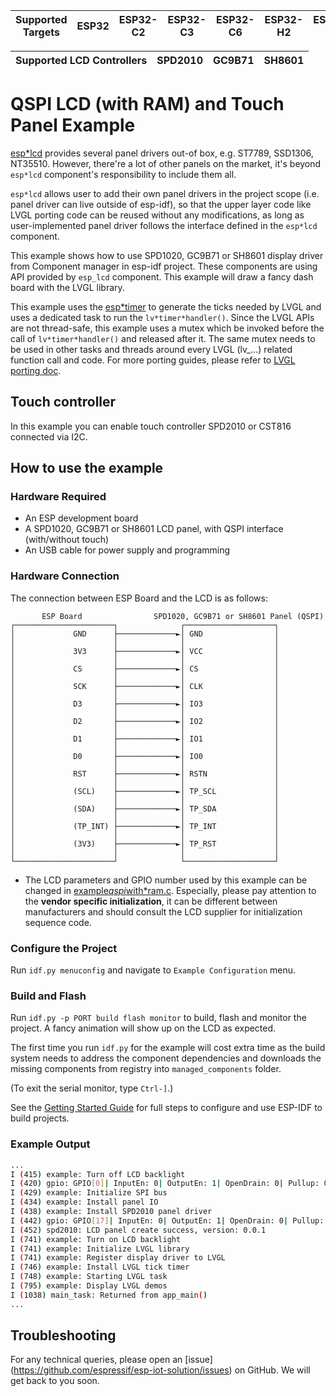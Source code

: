 | Supported Targets | ESP32 | ESP32-C2 | ESP32-C3 | ESP32-C6 | ESP32-H2 | ESP32-S2 | ESP32-S3 | ESP32-C5 |
| ----------------- | ----- | -------- | -------- | -------- | -------- | -------- | -------- | -------- |

| Supported LCD Controllers | SPD2010 | GC9B71 | SH8601 |
| ------------------------- | ------- | ------ | ------ |

# QSPI LCD (with RAM) and Touch Panel Example

[esp*lcd](https://docs.espressif.com/projects/esp-idf/en/latest/esp32/api-reference/peripherals/lcd.html) provides several panel drivers out-of box, e.g. ST7789, SSD1306, NT35510. However, there're a lot of other panels on the market, it's beyond `esp*lcd` component's responsibility to include them all.

`esp*lcd` allows user to add their own panel drivers in the project scope (i.e. panel driver can live outside of esp-idf), so that the upper layer code like LVGL porting code can be reused without any modifications, as long as user-implemented panel driver follows the interface defined in the `esp*lcd` component.

This example shows how to use SPD1020, GC9B71 or SH8601 display driver from Component manager in esp-idf project. These components are using API provided by `esp_lcd` component. This example will draw a fancy dash board with the LVGL library.

This example uses the [esp*timer](https://docs.espressif.com/projects/esp-idf/en/latest/esp32/api-reference/system/esp*timer.html) to generate the ticks needed by LVGL and uses a dedicated task to run the `lv*timer*handler()`. Since the LVGL APIs are not thread-safe, this example uses a mutex which be invoked before the call of `lv*timer*handler()` and released after it. The same mutex needs to be used in other tasks and threads around every LVGL (lv_...) related function call and code. For more porting guides, please refer to [LVGL porting doc](https://docs.lvgl.io/master/porting/index.html).

## Touch controller

In this example you can enable touch controller SPD2010 or CST816 connected via I2C.

## How to use the example

### Hardware Required

* An ESP development board
* A SPD1020, GC9B71 or SH8601 LCD panel, with QSPI interface (with/without touch)
* An USB cable for power supply and programming

### Hardware Connection

The connection between ESP Board and the LCD is as follows:

```
       ESP Board                SPD1020, GC9B71 or SH8601 Panel (QSPI)
┌──────────────────────┐              ┌────────────────────┐
│             GND      ├─────────────►│ GND                │
│                      │              │                    │
│             3V3      ├─────────────►│ VCC                │
│                      │              │                    │
│             CS       ├─────────────►│ CS                 │
│                      │              │                    │
│             SCK      ├─────────────►│ CLK                │
│                      │              │                    │
│             D3       ├─────────────►│ IO3                │
│                      │              │                    │
│             D2       ├─────────────►│ IO2                │
│                      │              │                    │
│             D1       ├─────────────►│ IO1                │
│                      │              │                    │
│             D0       ├─────────────►│ IO0                │
│                      │              │                    │
│             RST      ├─────────────►│ RSTN               │
│                      │              │                    │
│             (SCL)    ├─────────────►│ TP_SCL             │
│                      │              │                    │
│             (SDA)    ├─────────────►│ TP_SDA             │
│                      │              │                    │
│             (TP_INT) ├─────────────►│ TP_INT             │
│                      │              │                    │
│             (3V3)    ├─────────────►│ TP_RST             │
│                      │              │                    │
└──────────────────────┘              └────────────────────┘
```

* The LCD parameters and GPIO number used by this example can be changed in [example*qspi*with*ram.c](main/example*qspi*with*ram.c). Especially, please pay attention to the **vendor specific initialization**, it can be different between manufacturers and should consult the LCD supplier for initialization sequence code.

### Configure the Project

Run `idf.py menuconfig` and navigate to `Example Configuration` menu.

### Build and Flash

Run `idf.py -p PORT build flash monitor` to build, flash and monitor the project. A fancy animation will show up on the LCD as expected.

The first time you run `idf.py` for the example will cost extra time as the build system needs to address the component dependencies and downloads the missing components from registry into `managed_components` folder.

(To exit the serial monitor, type ``Ctrl-]``.)

See the [Getting Started Guide](https://docs.espressif.com/projects/esp-idf/en/latest/get-started/index.html) for full steps to configure and use ESP-IDF to build projects.

### Example Output

```bash
...
I (415) example: Turn off LCD backlight
I (420) gpio: GPIO[0]| InputEn: 0| OutputEn: 1| OpenDrain: 0| Pullup: 0| Pulldown: 0| Intr:0
I (429) example: Initialize SPI bus
I (434) example: Install panel IO
I (438) example: Install SPD2010 panel driver
I (442) gpio: GPIO[17]| InputEn: 0| OutputEn: 1| OpenDrain: 0| Pullup: 0| Pulldown: 0| Intr:0
I (452) spd2010: LCD panel create success, version: 0.0.1
I (741) example: Turn on LCD backlight
I (741) example: Initialize LVGL library
I (741) example: Register display driver to LVGL
I (746) example: Install LVGL tick timer
I (748) example: Starting LVGL task
I (795) example: Display LVGL demos
I (1038) main_task: Returned from app_main()
...
```

## Troubleshooting

For any technical queries, please open an [issue] (https://github.com/espressif/esp-iot-solution/issues) on GitHub. We will get back to you soon.
